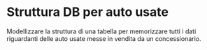 # Struttura DB per auto usate

Modellizzare la struttura di una tabella per memorizzare tutti i dati riguardanti delle auto usate messe in vendita da un concessionario.
